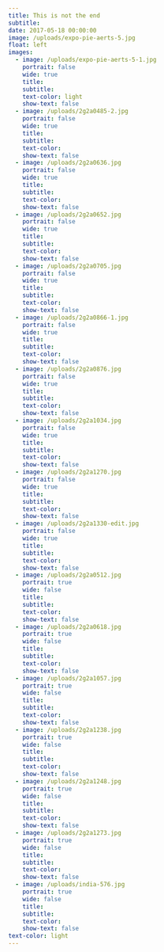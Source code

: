 ```yaml
---
title: This is not the end
subtitle:
date: 2017-05-18 00:00:00
image: /uploads/expo-pie-aerts-5.jpg
float: left
images:
  - image: /uploads/expo-pie-aerts-5-1.jpg
    portrait: false
    wide: true
    title:
    subtitle:
    text-color: light
    show-text: false
  - image: /uploads/2g2a0485-2.jpg
    portrait: false
    wide: true
    title:
    subtitle:
    text-color:
    show-text: false
  - image: /uploads/2g2a0636.jpg
    portrait: false
    wide: true
    title:
    subtitle:
    text-color:
    show-text: false
  - image: /uploads/2g2a0652.jpg
    portrait: false
    wide: true
    title:
    subtitle:
    text-color:
    show-text: false
  - image: /uploads/2g2a0705.jpg
    portrait: false
    wide: true
    title:
    subtitle:
    text-color:
    show-text: false
  - image: /uploads/2g2a0866-1.jpg
    portrait: false
    wide: true
    title:
    subtitle:
    text-color:
    show-text: false
  - image: /uploads/2g2a0876.jpg
    portrait: false
    wide: true
    title:
    subtitle:
    text-color:
    show-text: false
  - image: /uploads/2g2a1034.jpg
    portrait: false
    wide: true
    title:
    subtitle:
    text-color:
    show-text: false
  - image: /uploads/2g2a1270.jpg
    portrait: false
    wide: true
    title:
    subtitle:
    text-color:
    show-text: false
  - image: /uploads/2g2a1330-edit.jpg
    portrait: false
    wide: true
    title:
    subtitle:
    text-color:
    show-text: false
  - image: /uploads/2g2a0512.jpg
    portrait: true
    wide: false
    title:
    subtitle:
    text-color:
    show-text: false
  - image: /uploads/2g2a0618.jpg
    portrait: true
    wide: false
    title:
    subtitle:
    text-color:
    show-text: false
  - image: /uploads/2g2a1057.jpg
    portrait: true
    wide: false
    title:
    subtitle:
    text-color:
    show-text: false
  - image: /uploads/2g2a1238.jpg
    portrait: true
    wide: false
    title:
    subtitle:
    text-color:
    show-text: false
  - image: /uploads/2g2a1248.jpg
    portrait: true
    wide: false
    title:
    subtitle:
    text-color:
    show-text: false
  - image: /uploads/2g2a1273.jpg
    portrait: true
    wide: false
    title:
    subtitle:
    text-color:
    show-text: false
  - image: /uploads/india-576.jpg
    portrait: true
    wide: false
    title:
    subtitle:
    text-color:
    show-text: false
text-color: light
---
```


